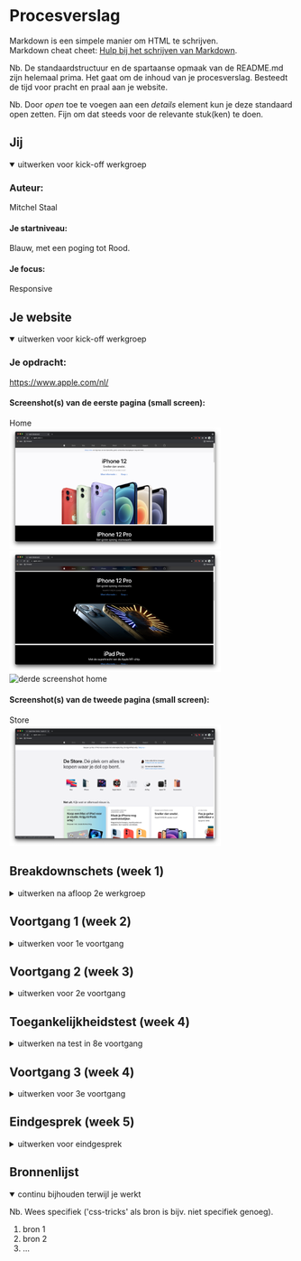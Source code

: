 # Procesverslag
Markdown is een simpele manier om HTML te schrijven.  
Markdown cheat cheet: [Hulp bij het schrijven van Markdown](https://github.com/adam-p/markdown-here/wiki/Markdown-Cheatsheet).

Nb. De standaardstructuur en de spartaanse opmaak van de README.md zijn helemaal prima. Het gaat om de inhoud van je procesverslag. Besteedt de tijd voor pracht en praal aan je website.

Nb. Door *open* toe te voegen aan een *details* element kun je deze standaard open zetten. Fijn om dat steeds voor de relevante stuk(ken) te doen.





## Jij

<details open>
<summary>uitwerken voor kick-off werkgroep</summary>

### Auteur:
Mitchel Staal

#### Je startniveau:
Blauw, met een poging tot Rood.

#### Je focus:
Responsive
 
</details>





## Je website

<details open>
<summary>uitwerken voor kick-off werkgroep</summary>

### Je opdracht:
https://www.apple.com/nl/

#### Screenshot(s) van de eerste pagina (small screen): 
Home  
<img src="images/home-1.png" width="375px" alt="eerste screenshot home">  
<img src="images/home-2.png" width="375px" alt="tweede screenshot home">  
<img src="images/home-3.png" width="375px" alt="derde screenshot home">  

#### Screenshot(s) van de tweede pagina (small screen):
Store  
<img src="images/store-1.png" width="375px" alt="eerste screenshot store">
 
</details>





## Breakdownschets (week 1)

<details>
<summary>uitwerken na afloop 2e werkgroep</summary>

### de hele pagina: 
<img src="images/Breakdownsketch.jpg" width="375px" alt="breakdown van de hele pagina">

<img src="images/Footer.jpg" width="374px" alt="breakdown van de footer" >   

### dynamisch deel (bijv menu): 
<img src="images/Dynamisch.jpg" width="375px" alt="breakdown van een dynamisch deel">

</details>





## Voortgang 1 (week 2)

<details>
<summary>uitwerken voor 1e voortgang</summary>

### Stand van zaken
de goede afmetingen van alle elementen uitzoeken was lastiger dan ik dacht. om deze dan ook nog eens goed overal neer te zetten was ook nog eens een klus. elk element is anders, dus er moet veel unieke styling worden toegevoegd (dit kost nou eenmaal tijd, niet perse moeilijk tho).


### Agenda voor meeting
samen met je groepje opstellen

| student 1      | student 2          | student 3    | student 4        |
| ---            | ---                | ---          | ---              |
| dit bespreken  | en dit             | en ik dit    | en dan ik dat    |
| en dat ook nog | dit als er tijd is | nog een punt | dit wil ik zeker |
| ...            | ...                | ...          | ...              |


### Verslag van meeting
hier na afloop snel de uitkomsten van de meeting vastleggen

- comments neerzetten in de css waar verwarring kan onstaan. bijvoorbeeld; bij de verschillende section waar ik nth heb gebruikt.
- letten op het gebruiken van px..
- meer content zoals foto's.
- voor de rest nette html en css.


</details>





## Voortgang 2 (week 3)

<details>
<summary>uitwerken voor 2e voortgang</summary>

### Stand van zaken
het accuraat positioneren van alle elementen was nog wel heel moeilijk. daarnaast ook nog het toevoegen van de background images op elke unieke section.


### Agenda voor meeting
samen met je groepje opstellen

| student 1      | student 2          | student 3    | student 4        |
| ---            | ---                | ---          | ---              |
| dit bespreken  | en dit             | en ik dit    | en dan ik dat    |
| en dat ook nog | dit als er tijd is | nog een punt | dit wil ik zeker |
| ...            | ...                | ...          | ...              |


### Verslag van meeting
hier na afloop snel de uitkomsten van de meeting vastleggen

- footer heeft veel sections, dit kan beter worden gedaan in een article.
- de class 'location' nog wat te onduidelijk. class names mogen gewoon langer zijn als ze maar duidelijk zijn.
- beginnen met javascript.
- zorgen dat de eerste pagina helemaal af is.

</details>





## Toegankelijkheidstest (week 4)

<details>
<summary>uitwerken na test in 8e voortgang</summary>

### Bevindingen
Lijst met je bevindingen die in de test naar voren kwamen:

- bril: colorblind color #0779P, bijna geen verschil, maar overgang van wit op grijs was bijna niet op te merken.
- bril: blur, bijna niks. niks is te zien of te lezen. oplossing: ??
- bril: hemifield loss, bijna geen verschil, alleen nu met een zwarte vlek.
- bril: 

#### Titel eerste bevinding
Hier korte omschrijving (met indien nodig een afbeelding)

Hier een omschrijving van hoe het opgelost kan worden (met indien nodig een afbeelding)


#### Titel tweede bevinding. 
Hier korte omschrijving (met indien nodig een afbeelding)

Hier een omschrijving van hoe het opgelost kan worden (met indien nodig een afbeelding)


#### Titel volgende bevinding. 
Hier korte omschrijving (met indien nodig een afbeelding)

Hier een omschrijving van hoe het opgelost kan worden (met indien nodig een afbeelding)


#### Titel nog een bevinding. 
Hier korte omschrijving (met indien nodig een afbeelding)

Hier een omschrijving van hoe het opgelost kan worden (met indien nodig een afbeelding)

</details>





## Voortgang 3 (week 4)

<details>
<summary>uitwerken voor 3e voortgang</summary>

### Stand van zaken
hier dit ging goed & dit was lastig (neem ook screenshots op van delen van je website en code)


### Agenda voor meeting
samen met je groepje opstellen

| student 1      | student 2          | student 3    | student 4        |
| ---            | ---                | ---          | ---              |
| dit bespreken  | en dit             | en ik dit    | en dan ik dat    |
| en dat ook nog | dit als er tijd is | nog een punt | dit wil ik zeker |
| ...            | ...                | ...          | ...              |


### Verslag van meeting
hier na afloop snel de uitkomsten van de meeting vastleggen

- punt 1
- punt 2
- nog een punt
- ...

</details>





## Eindgesprek (week 5)

<details>
<summary>uitwerken voor eindgesprek</summary>

### Stand van zaken
hier dit ging goed & dit was lastig (neem ook screenshots op van delen van je website en code)

### Screenshot(s)

hier screenshot(s) van je eindresultaat

</details>





## Bronnenlijst

<details open>
<summary>continu bijhouden terwijl je werkt</summary>

Nb. Wees specifiek ('css-tricks' als bron is bijv. niet specifiek genoeg).

1. bron 1
2. bron 2
3. ...

</details>